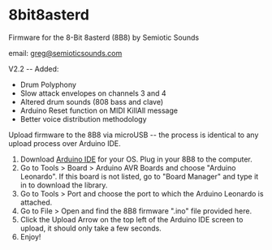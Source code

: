 # 8bit8asterd
Firmware for the 8-Bit 8asterd (8B8) by Semiotic Sounds

email: greg@semioticsounds.com

V2.2 -- Added:
 * Drum Polyphony
 * Slow attack envelopes on channels 3 and 4
 * Altered drum sounds (808 bass and clave)
 * Arduino Reset function on MIDI KillAll message
 * Better voice distribution methodology

Upload firmware to the 8B8 via microUSB -- the process is identical to any upload process over Arduino IDE.

1. Download [Arduino IDE](https://www.arduino.cc/en/software) for your OS. Plug in your 8B8 to the computer.
2. Go to Tools > Board > Arduino AVR Boards and choose "Arduino Leonardo". If this board is not listed, go to "Board Manager" and type it in to download the library.
3. Go to Tools > Port and choose the port to which the Arduino Leonardo is attached.
4. Go to File > Open and find the 8B8 firmware ".ino" file provided here.
5. Click the Upload Arrow on the top left of the Arduino IDE screen to upload, it should only take a few seconds.
6. Enjoy!
